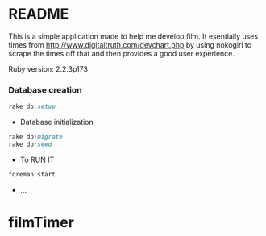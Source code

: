 # README

This is a simple application made to help me develop film.  It esentially uses times from http://www.digitaltruth.com/devchart.php by using nokogiri to scrape the times off that and then provides a good user experience. 


Ruby version: 2.2.3p173

### Database creation
```ruby 
rake db:setup
```

* Database initialization
```ruby 
rake db:migrate
rake db:seed
```

* To RUN IT
```ruby 
foreman start
```


* ...
# filmTimer


